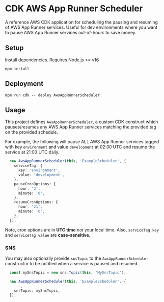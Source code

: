# CDK AWS App Runner Scheduler

A reference AWS CDK application for scheduling the pausing and resuming of AWS App Runner services.
Useful for dev environments where you want to pause AWS App Runner services out-of-hours to save money.

## Setup

Install dependencies.
Requires Node.js >= v16

```
npm install
```

## Deployment

```
npm run cdk -- deploy AwsAppRunnerScheduler
```

## Usage

This project defines `AwsAppRunnerScheduler`, a custom CDK construct which pauses/resumes any AWS App Runner services matching the provided tag on the provided schedule.

For example, the following will pause ALL AWS App Runner services tagged with key `environment` and value `development` at 02:00 UTC and resume the service at 21:00 UTC daily. 

```typescript
  new AwsAppRunnerScheduler(this, 'ExampleScheduler', {
    serviceTag: {
      key: 'environment',
      value: 'development',
    },
    pauseCronOptions: {
      hour: '2',
      minute: '0',
    },
    resumeCronOptions: {
      hour: '21',
      minute: '0',
    },
  });
```

Note, cron options are in **UTC time** *not* your local time.
Also, `serviceTag.key` and `serviceTag.value` are **case-sensitive**.

### SNS

You may also optionally provide `snsTopic` to the `AwsAppRunnerScheduler` constructor to be notified when a service is paused and resumed.

```typescript
  const mySnsTopic = new sns.Topic(this, 'MySnsTopic');

  new AwsAppRunnerScheduler(this, 'ExampleScheduler', {
    ...,
    snsTopic: mySnsTopic,
  });
```